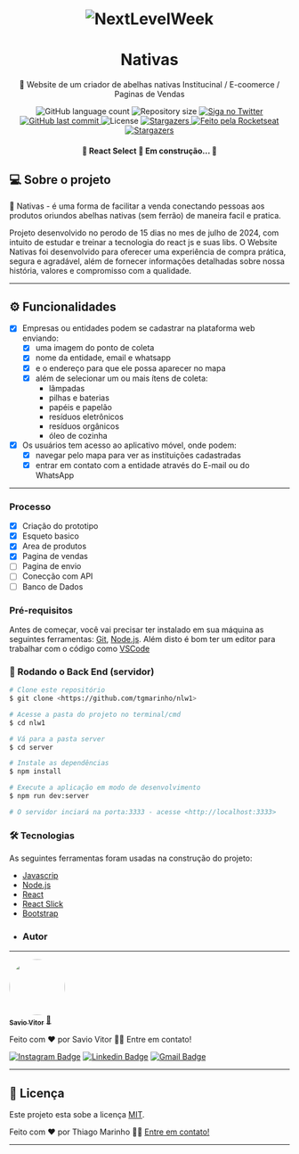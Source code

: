 <h1 align="center">
  <img alt="NextLevelWeek" title="#NextLevelWeek" src="./assets/banner.png" />
</h1>
<h1 align="center">Nativas</h1>
<p align="center"> 🍯 Website de um criador de abelhas nativas Institucinal / E-coomerce / Paginas de Vendas</p>

<p align="center">
  <img alt="GitHub language count" src="https://img.shields.io/github/languages/count/tgmarinho/README-ecoleta?color=%2304D361">

  <img alt="Repository size" src="https://img.shields.io/github/repo-size/tgmarinho/README-ecoleta">

  <a href="https://www.twitter.com/tgmarinho/">
    <img alt="Siga no Twitter" src="https://img.shields.io/twitter/url?url=https%3A%2F%2Fgithub.com%2Ftgmarinho%2FREADME-ecoleta">
  </a>
  
  <a href="https://github.com/tgmarinho/README-ecoleta/commits/master">
    <img alt="GitHub last commit" src="https://img.shields.io/github/last-commit/tgmarinho/README-ecoleta">
  </a>
    
   <img alt="License" src="https://img.shields.io/badge/license-MIT-brightgreen">
   <a href="https://github.com/tgmarinho/README-ecoleta/stargazers">
    <img alt="Stargazers" src="https://img.shields.io/github/stars/tgmarinho/README-ecoleta?style=social">
  </a>

  <a href="https://rocketseat.com.br">
    <img alt="Feito pela Rocketseat" src="https://img.shields.io/badge/feito%20por-Rocketseat-%237519C1">
  </a>
  
  <a href="https://blog.rocketseat.com.br/">
    <img alt="Stargazers" src="https://img.shields.io/badge/Blog-Rocketseat-%237159c1?style=flat&logo=ghost">
    </a>
  
 
</p>

<h4 align="center"> 
	🚧  React Select 🚀 Em construção...  🚧
</h4>

## 💻 Sobre o projeto

🍯 Nativas - é uma forma de facilitar a venda conectando pessoas aos produtos oriundos abelhas nativas (sem ferrão) de maneira facil e pratica.


Projeto desenvolvido no perodo de 15 dias no mes de julho de 2024, com intuito de estudar e treinar a tecnologia do react js e suas libs.
O Website Nativas foi desenvolvido para oferecer uma experiência de compra prática, segura e agradável, além de fornecer informações detalhadas sobre nossa história, valores e compromisso com a qualidade.

---

## ⚙️ Funcionalidades

- [x] Empresas ou entidades podem se cadastrar na plataforma web enviando:
  - [x] uma imagem do ponto de coleta
  - [x] nome da entidade, email e whatsapp
  - [x] e o endereço para que ele possa aparecer no mapa
  - [x] além de selecionar um ou mais ítens de coleta: 
    - lâmpadas
    - pilhas e baterias
    - papéis e papelão
    - resíduos eletrônicos
    - resíduos orgânicos
    - óleo de cozinha

- [x] Os usuários tem acesso ao aplicativo móvel, onde podem:
  - [x] navegar pelo mapa para ver as instituições cadastradas
  - [x] entrar em contato com a entidade através do E-mail ou do WhatsApp

---

### Processo
- [x] Criação do prototipo
- [x] Esqueto basico
- [x] Area de produtos
- [x] Pagina de vendas
- [ ] Pagina de envio
- [ ] Conecção com API
- [ ] Banco de Dados

### Pré-requisitos

Antes de começar, você vai precisar ter instalado em sua máquina as seguintes ferramentas:
[Git](https://git-scm.com), [Node.js](https://nodejs.org/en/). 
Além disto é bom ter um editor para trabalhar com o código como [VSCode](https://code.visualstudio.com/)

### 🎲 Rodando o Back End (servidor)

```bash
# Clone este repositório
$ git clone <https://github.com/tgmarinho/nlw1>

# Acesse a pasta do projeto no terminal/cmd
$ cd nlw1

# Vá para a pasta server
$ cd server

# Instale as dependências
$ npm install

# Execute a aplicação em modo de desenvolvimento
$ npm run dev:server

# O servidor inciará na porta:3333 - acesse <http://localhost:3333>
```

### 🛠 Tecnologias

As seguintes ferramentas foram usadas na construção do projeto:

- [Javascrip](https://developer.mozilla.org/pt-BR/docs/Web/JavaScript)
- [Node.js](https://nodejs.org/en/)
- [React](https://pt-br.reactjs.org/)
- [React Slick](https://react-slick.neostack.com/)
- [Bootstrap](https://getbootstrap.com/)
- ### Autor
---

<a href="https://blog.rocketseat.com.br/author/thiago/">
 <img style="border-radius: 50%;" src="https://avatars3.githubusercontent.com/u/380327?s=460&u=61b426b901b8fe02e12019b1fdb67bf0072d4f00&v=4" width="100px;" alt=""/>
 <br />
 <sub><b>Savio Vitor</b></sub></a> <a href="https://blog.rocketseat.com.br/author/thiago//" title="Rocketseat">🚀</a>


Feito com ❤️ por Savio Vitor 👋🏽 Entre em contato!

[![Instagram Badge](https://img.shields.io/badge/-@saviovitoralves-%237519C1?style=flat-square&labelColor=%237519C1&logo=Instagram&logoColor=white&link=https://instagram.com/saviovitoralves)](https://instagram.com/saviovitoralves) [![Linkedin Badge](https://img.shields.io/badge/-Savio_Vitor-blue?style=flat-square&logo=Linkedin&logoColor=white&link=https://www.linkedin.com/in/saviovitoralves/)](https://www.linkedin.com/in/saviovitoralves/) 
[![Gmail Badge](https://img.shields.io/badge/-saviovitor2@gmail.com-c14438?style=flat-square&logo=Gmail&logoColor=white&link=mailto:saviovitor2@gmail.com)](mailto:saviovitor2@gmail.com)


---

## 📝 Licença

Este projeto esta sobe a licença [MIT](./LICENSE).

Feito com ❤️ por Thiago Marinho 👋🏽 [Entre em contato!](https://www.linkedin.com/in/tgmarinho/)

---
